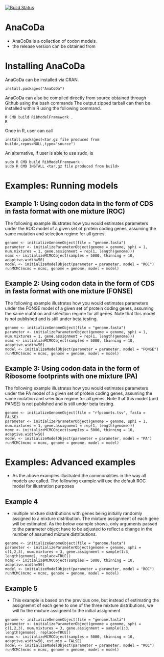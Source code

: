 [![Build Status](https://travis-ci.org/acope3/RibModelFramework.svg)](https://travis-ci.org/acope3/RibModelFramework)


# AnaCoDa

* AnaCoDa is a collection of codon models. 
* the release version can be obtained from 

# Installing AnaCoDa

AnaCoDa can be installed via CRAN.

```{r,echo=FALSE,eval=F}
install.packages("AnaCoDa")
```

AnaCoDa can also be compiled directly from source obtained through Github using the bash commands
The output zipped tarball can then be installed within R using the following command.
```{bash,echo=F,eval=F}
R CMD build RibModelFramework .
R
```

Once in R, user can call
```{r,echo=FALSE,eval=F}
install.packages(<tar.gz file produced from build>,repos=NULL,type="source")
```

An alternative, if user is able to use sudo, is
```{bash,echo=F,eval=F}
sudo R CMD build RibModelFramework .
sudo R CMD INSTALL <tar.gz file produced from build>
```

# Examples: Running models
## Example 1: Using codon data in the form of CDS in fasta format with one mixture (ROC)
The following example illustrates how you would estimates parameters under the ROC model of a given set of protein coding genes, assuming the same mutation and selection regime for all genes.

```{r, echo = FALSE}
genome <- initializeGenomeObject(file = "genome.fasta")
parameter <- initializeParameterObject(genome = genome, sphi = 1, num.mixtures = 1, gene.assignment = rep(1, length(genome)))
mcmc <- initializeMCMCObject(samples = 5000, thinning = 10, adaptive.width=50)
model <- initializeModelObject(parameter = parameter, model = "ROC")
runMCMC(mcmc = mcmc, genome = genome, model = model)
```

## Example 2: Using codon data in the form of CDS in fasta format with one mixture (FONSE)
The following example illustrates how you would estimates parameters under the FONSE model of a given set of protein coding genes, assuming the same mutation and selection regime for all genes. Note that this model is not published and is still under beta testing.

```{r, echo = FALSE}
genome <- initializeGenomeObject(file = "genome.fasta")
parameter <- initializeParameterObject(genome = genome, sphi = 1, num.mixtures = 1, gene.assignment = rep(1, length(genome)))
mcmc <- initializeMCMCObject(samples = 5000, thinning = 10, adaptive.width=50)
model <- initializeModelObject(parameter = parameter, model = "FONSE")
runMCMC(mcmc = mcmc, genome = genome, model = model)
```

## Example 3: Using codon data in the form of Ribosome footprints with one mixture (PA)
The following example illustrates how you would estimates parameters under the PA model of a given set of protein coding genes, assuming the same mutation and selection regime for all genes. Note that this model (and PANSE) is not published and is still under beta testing.

```{r, echo = FALSE}
genome <- initializeGenomeObject(file = "rfpcounts.tsv", fasta = FALSE)
parameter <- initializeParameterObject(genome = genome, sphi = 1, num.mixtures = 1, gene.assignment = rep(1, length(genome)))
mcmc <- initializeMCMCObject(samples = 5000, thinning = 10, adaptive.width=50)
model <- initializeModelObject(parameter = parameter, model = "PA")
runMCMC(mcmc = mcmc, genome = genome, model = model)
```

# Examples: Advanced examples
* As the above examples illustrated the commonalities in the way all models are called. The following example will use the default ROC model for illustration purposes
## Example 4
* multiple mixture distributions with genes being initially randomly assigned to a mixture distribution. The mixture assignment of each gene will be estimated. As the below example shows, only arguments passed to the parameter object have to be adjusted to reflect a change in the number of assumed mixture distributions.

```{r, echo = FALSE}
genome <- initializeGenomeObject(file = "genome.fasta")
parameter <- initializeParameterObject(genome = genome, sphi = c(1,2,3), num.mixtures = 3, gene.assignment = sample(1:3, length(genome), replace=TRUE))
mcmc <- initializeMCMCObject(samples = 5000, thinning = 10, adaptive.width=50)
model <- initializeModelObject(parameter = parameter, model = "ROC")
runMCMC(mcmc = mcmc, genome = genome, model = model)
```

## Example 5
* This example is based on the previous one, but instead of estimating the assignemnt of each gene to one of the three mixture distributions, we will fix the mixture assignemt to the initial assignment

```{r, echo = FALSE}
genome <- initializeGenomeObject(file = "genome.fasta")
parameter <- initializeParameterObject(genome = genome, sphi = c(1,2,3), num.mixtures = 3, gene.assignment = sample(1:3, length(genome), replace=TRUE))
mcmc <- initializeMCMCObject(samples = 5000, thinning = 10, adaptive.width=50, est.mix = FALSE)
model <- initializeModelObject(parameter = parameter, model = "ROC")
runMCMC(mcmc = mcmc, genome = genome, model = model)
```



